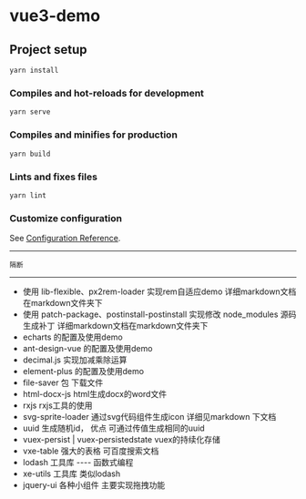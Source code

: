 # vue3-demo

## Project setup
```
yarn install
```

### Compiles and hot-reloads for development
```
yarn serve
```

### Compiles and minifies for production
```
yarn build
```

### Lints and fixes files
```
yarn lint
```

### Customize configuration
See [Configuration Reference](https://cli.vuejs.org/config/).

---

```
隔断

```
---


* 使用 lib-flexible、px2rem-loader 实现rem自适应demo 详细markdown文档在markdown文件夹下
* 使用 patch-package、postinstall-postinstall 实现修改 node_modules 源码生成补丁 详细markdown文档在markdown文件夹下
* echarts 的配置及使用demo
* ant-design-vue 的配置及使用demo
* decimal.js 实现加减乘除运算
* element-plus 的配置及使用demo
* file-saver 包 下载文件
* html-docx-js html生成docx的word文件
* rxjs rxjs工具的使用
* svg-sprite-loader 通过svg代码组件生成icon 详细见markdown 下文档
* uuid 生成随机id， 优点 可通过传值生成相同的uuid
* vuex-persist | vuex-persistedstate  vuex的持续化存储
* vxe-table 强大的表格 可百度搜索文档
* lodash 工具库 ---- 函数式编程
* xe-utils 工具库 类似lodash
* jquery-ui 各种小组件 主要实现拖拽功能